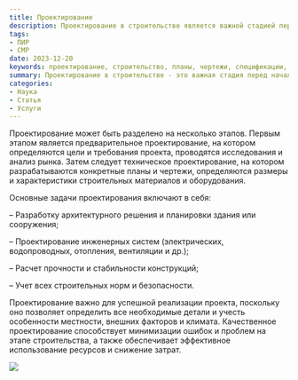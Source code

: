 ```yaml
---
title: Проектирование
description: Проектирование в строительстве является важной стадией перед началом строительных работ. Оно включает в себя разработку планов, чертежей и спецификаций, которые определяют всю необходимую информацию для выполнения проекта.
tags:
- ПИР
- СМР
date: 2023-12-20
keywords: проектирование, строительство, планы, чертежи, спецификации, архитектура здания, инженерные системы, расчет прочности конструкций
summary: Проектирование в строительстве - это важная стадия перед началом работ. Оно включает разработку планов, чертежей и спецификаций, которые определяют всю информацию для выполнения проекта. Проектирование решает такие задачи как разработка архитектуры здания или сооружения, инженерных систем, расчет прочности конструкций и соблюдение норм безопасности. Качественное проектирование помогает минимизировать ошибки на этапе строительства и экономить ресурсы.
categories:
- Наука
- Статья
- Услуги
---
```


Проектирование может быть разделено на несколько этапов. Первым этапом является предварительное проектирование, на котором определяются цели и требования проекта, проводятся исследования и анализ рынка. Затем следует техническое проектирование, на котором разрабатываются конкретные планы и чертежи, определяются размеры и характеристики строительных материалов и оборудования.

Основные задачи проектирования включают в себя:

– Разработку архитектурного решения и планировки здания или сооружения;

– Проектирование инженерных систем (электрических, водопроводных, отопления, вентиляции и др.);

– Расчет прочности и стабильности конструкций;

– Учет всех строительных норм и безопасности.

Проектирование важно для успешной реализации проекта, поскольку оно позволяет определить все необходимые детали и учесть особенности местности, внешних факторов и климата. Качественное проектирование способствует минимизации ошибок и проблем на этапе строительства, а также обеспечивает эффективное использование ресурсов и снижение затрат.

![](https://dedov.ws/wp-content/uploads/2023/07/img_zqdkpnud0bmuoo8a22eo.png)